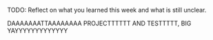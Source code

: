 TODO: Reflect on what you learned this week and what is still unclear.


DAAAAAAATTAAAAAAAA PROJECTTTTTT AND TESTTTTT, BIG YAYYYYYYYYYYYYY